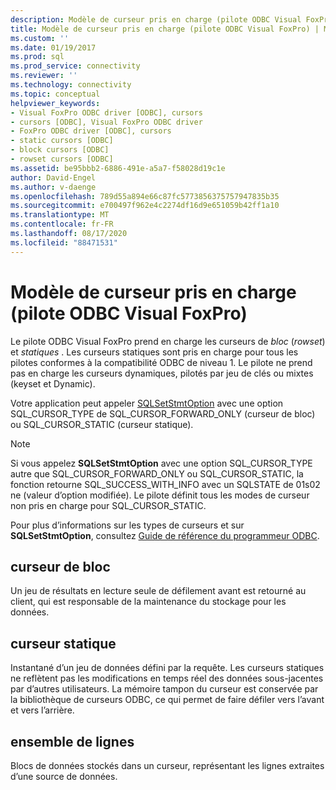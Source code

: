 ```yaml
---
description: Modèle de curseur pris en charge (pilote ODBC Visual FoxPro)
title: Modèle de curseur pris en charge (pilote ODBC Visual FoxPro) | Microsoft Docs
ms.custom: ''
ms.date: 01/19/2017
ms.prod: sql
ms.prod_service: connectivity
ms.reviewer: ''
ms.technology: connectivity
ms.topic: conceptual
helpviewer_keywords:
- Visual FoxPro ODBC driver [ODBC], cursors
- cursors [ODBC], Visual FoxPro ODBC driver
- FoxPro ODBC driver [ODBC], cursors
- static cursors [ODBC]
- block cursors [ODBC]
- rowset cursors [ODBC]
ms.assetid: be95bbb2-6886-491e-a5a7-f58028d19c1e
author: David-Engel
ms.author: v-daenge
ms.openlocfilehash: 789d55a894e66c87fc5773856375757947835b35
ms.sourcegitcommit: e700497f962e4c2274df16d9e651059b42ff1a10
ms.translationtype: MT
ms.contentlocale: fr-FR
ms.lasthandoff: 08/17/2020
ms.locfileid: "88471531"
---
```

# <a name="supported-cursor-model-visual-foxpro-odbc-driver"></a>Modèle de curseur pris en charge (pilote ODBC Visual FoxPro)
Le pilote ODBC Visual FoxPro prend en charge les curseurs de *bloc* (*rowset*) et *statiques* . Les curseurs statiques sont pris en charge pour tous les pilotes conformes à la compatibilité ODBC de niveau 1. Le pilote ne prend pas en charge les curseurs dynamiques, pilotés par jeu de clés ou mixtes (keyset et Dynamic).  
  
 Votre application peut appeler [SQLSetStmtOption](../../odbc/microsoft/sqlsetstmtoption-visual-foxpro-odbc-driver.md) avec une option SQL_CURSOR_TYPE de SQL_CURSOR_FORWARD_ONLY (curseur de bloc) ou SQL_CURSOR_STATIC (curseur statique).  
  
> [!NOTE]  
>  Si vous appelez **SQLSetStmtOption** avec une option SQL_CURSOR_TYPE autre que SQL_CURSOR_FORWARD_ONLY ou SQL_CURSOR_STATIC, la fonction retourne SQL_SUCCESS_WITH_INFO avec un SQLSTATE de 01s02 ne (valeur d’option modifiée). Le pilote définit tous les modes de curseur non pris en charge pour SQL_CURSOR_STATIC.  
  
 Pour plus d’informations sur les types de curseurs et sur **SQLSetStmtOption**, consultez [Guide de référence du programmeur ODBC](../../odbc/reference/odbc-programmer-s-reference.md).  
  
## <a name="block-cursor"></a>curseur de bloc  
 Un jeu de résultats en lecture seule de défilement avant est retourné au client, qui est responsable de la maintenance du stockage pour les données.  
  
## <a name="static-cursor"></a>curseur statique  
 Instantané d’un jeu de données défini par la requête. Les curseurs statiques ne reflètent pas les modifications en temps réel des données sous-jacentes par d’autres utilisateurs. La mémoire tampon du curseur est conservée par la bibliothèque de curseurs ODBC, ce qui permet de faire défiler vers l’avant et vers l’arrière.  
  
## <a name="rowset"></a>ensemble de lignes  
 Blocs de données stockés dans un curseur, représentant les lignes extraites d’une source de données.
